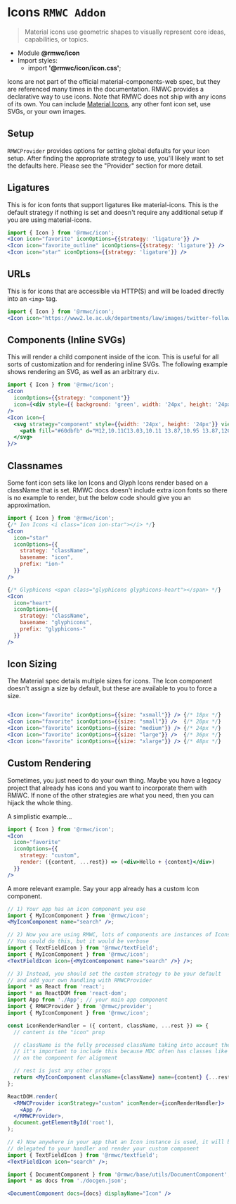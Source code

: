 # Icons `RMWC Addon`

> Material icons use geometric shapes to visually represent core ideas, capabilities, or topics.

- Module **@rmwc/icon**
- Import styles:
  - import **'@rmwc/icon/icon.css'**;


Icons are not part of the official material-components-web spec, but they are referenced many times in the documentation. RMWC provides a declarative way to use icons. Note that RMWC does not ship with any icons of its own. You can include [Material Icons](https://material.io/icons/), any other font icon set, use SVGs, or your own images.

## Setup

`RMWCProvider` provides options for setting global defaults for your icon setup. After finding the appropriate strategy to use, you'll likely want to set the defaults here. Please see the "Provider" section for more detail.

## Ligatures

This is for icon fonts that support ligatures like material-icons. This is the default strategy if nothing is set and doesn't require any additional setup if you are using material-icons.

```jsx render
import { Icon } from '@rmwc/icon';
<Icon icon="favorite" iconOptions={{strategy: 'ligature'}} />
<Icon icon="favorite_outline" iconOptions={{strategy: 'ligature'}} />
<Icon icon="star" iconOptions={{strategy: 'ligature'}} />
```

## URLs

This is for icons that are accessible via HTTP(S) and will be loaded directly into an `<img>` tag.

```jsx render
import { Icon } from '@rmwc/icon';
<Icon icon="https://www2.le.ac.uk/departments/law/images/twitter-follow-us-icon" iconOptions={{strategy: "url"}} />
```

## Components (Inline SVGs)

This will render a child component inside of the icon. This is useful for all sorts of customization and for rendering inline SVGs. The following example shows rendering an SVG, as well as an arbitrary `div`.

```jsx render
import { Icon } from '@rmwc/icon';
<Icon
  iconOptions={{strategy: "component"}}
  icon={<div style={{ background: 'green', width: '24px', height: '24px', borderRadius: '100px' }} />}
/>
<Icon icon={
  <svg strategy="component" style={{width: '24px', height: '24px'}} viewBox="0 0 24 24">
    <path fill="#60dbfb" d="M12,10.11C13.03,10.11 13.87,10.95 13.87,12C13.87,13 13.03,13.85 12,13.85C10.97,13.85 10.13,13 10.13,12C10.13,10.95 10.97,10.11 12,10.11M7.37,20C8,20.38 9.38,19.8 10.97,18.3C10.45,17.71 9.94,17.07 9.46,16.4C8.64,16.32 7.83,16.2 7.06,16.04C6.55,18.18 6.74,19.65 7.37,20M8.08,14.26L7.79,13.75C7.68,14.04 7.57,14.33 7.5,14.61C7.77,14.67 8.07,14.72 8.38,14.77C8.28,14.6 8.18,14.43 8.08,14.26M14.62,13.5L15.43,12L14.62,10.5C14.32,9.97 14,9.5 13.71,9.03C13.17,9 12.6,9 12,9C11.4,9 10.83,9 10.29,9.03C10,9.5 9.68,9.97 9.38,10.5L8.57,12L9.38,13.5C9.68,14.03 10,14.5 10.29,14.97C10.83,15 11.4,15 12,15C12.6,15 13.17,15 13.71,14.97C14,14.5 14.32,14.03 14.62,13.5M12,6.78C11.81,7 11.61,7.23 11.41,7.5C11.61,7.5 11.8,7.5 12,7.5C12.2,7.5 12.39,7.5 12.59,7.5C12.39,7.23 12.19,7 12,6.78M12,17.22C12.19,17 12.39,16.77 12.59,16.5C12.39,16.5 12.2,16.5 12,16.5C11.8,16.5 11.61,16.5 11.41,16.5C11.61,16.77 11.81,17 12,17.22M16.62,4C16,3.62 14.62,4.2 13.03,5.7C13.55,6.29 14.06,6.93 14.54,7.6C15.36,7.68 16.17,7.8 16.94,7.96C17.45,5.82 17.26,4.35 16.62,4M15.92,9.74L16.21,10.25C16.32,9.96 16.43,9.67 16.5,9.39C16.23,9.33 15.93,9.28 15.62,9.23C15.72,9.4 15.82,9.57 15.92,9.74M17.37,2.69C18.84,3.53 19,5.74 18.38,8.32C20.92,9.07 22.75,10.31 22.75,12C22.75,13.69 20.92,14.93 18.38,15.68C19,18.26 18.84,20.47 17.37,21.31C15.91,22.15 13.92,21.19 12,19.36C10.08,21.19 8.09,22.15 6.62,21.31C5.16,20.47 5,18.26 5.62,15.68C3.08,14.93 1.25,13.69 1.25,12C1.25,10.31 3.08,9.07 5.62,8.32C5,5.74 5.16,3.53 6.62,2.69C8.09,1.85 10.08,2.81 12,4.64C13.92,2.81 15.91,1.85 17.37,2.69M17.08,12C17.42,12.75 17.72,13.5 17.97,14.26C20.07,13.63 21.25,12.73 21.25,12C21.25,11.27 20.07,10.37 17.97,9.74C17.72,10.5 17.42,11.25 17.08,12M6.92,12C6.58,11.25 6.28,10.5 6.03,9.74C3.93,10.37 2.75,11.27 2.75,12C2.75,12.73 3.93,13.63 6.03,14.26C6.28,13.5 6.58,12.75 6.92,12M15.92,14.26C15.82,14.43 15.72,14.6 15.62,14.77C15.93,14.72 16.23,14.67 16.5,14.61C16.43,14.33 16.32,14.04 16.21,13.75L15.92,14.26M13.03,18.3C14.62,19.8 16,20.38 16.62,20C17.26,19.65 17.45,18.18 16.94,16.04C16.17,16.2 15.36,16.32 14.54,16.4C14.06,17.07 13.55,17.71 13.03,18.3M8.08,9.74C8.18,9.57 8.28,9.4 8.38,9.23C8.07,9.28 7.77,9.33 7.5,9.39C7.57,9.67 7.68,9.96 7.79,10.25L8.08,9.74M10.97,5.7C9.38,4.2 8,3.62 7.37,4C6.74,4.35 6.55,5.82 7.06,7.96C7.83,7.8 8.64,7.68 9.46,7.6C9.94,6.93 10.45,6.29 10.97,5.7Z" />
  </svg>
}/>
```

## Classnames

Some font icon sets like Ion Icons and Glyph Icons render based on a className that is set. RMWC docs doesn't include extra icon fonts so there is no example to render, but the below code should give you an approximation.

```jsx
import { Icon } from '@rmwc/icon';
{/* Ion Icons <i class="icon ion-star"></i> */}
<Icon
  icon="star"
  iconOptions={{
    strategy: "className",
    basename: "icon",
    prefix: "ion-"
  }}
/>

{/* Glyphicons <span class="glyphicons glyphicons-heart"></span> */}
<Icon
  icon="heart"
  iconOptions={{
    strategy: "className",
    basename: "glyphicons",
    prefix: "glyphicons-"
  }}
/>
```

## Icon Sizing

The Material spec details multiple sizes for icons. The Icon component doesn't assign a size by default, but these are available to you to force a size.

```jsx render

<Icon icon="favorite" iconOptions={{size: "xsmall"}} /> {/* 18px */}
<Icon icon="favorite" iconOptions={{size: "small"}} />  {/* 20px */}
<Icon icon="favorite" iconOptions={{size: "medium"}} /> {/* 24px */}
<Icon icon="favorite" iconOptions={{size: "large"}} />  {/* 36px */}
<Icon icon="favorite" iconOptions={{size: "xlarge"}} /> {/* 48px */}
```

## Custom Rendering

Sometimes, you just need to do your own thing. Maybe you have a legacy project that already has icons and you want to incorporate them with RMWC. If none of the other strategies are what you need, then you can hijack the whole thing.

A simplistic example...

```jsx render
import { Icon } from '@rmwc/icon';
<Icon
  icon="favorite"
  iconOptions={{
    strategy: "custom",
    render: ({content, ...rest}) => (<div>Hello + {content}</div>)
  }}
/>
```

A more relevant example. Say your app already has a custom Icon component.

```jsx
// 1) Your app has an icon component you use
import { MyIconComponent } from '@rmwc/icon';
<MyIconComponent name="search" />;

// 2) Now you are using RMWC, lots of components are instances of Icons
// You could do this, but it would be verbose
import { TextFieldIcon } from '@rmwc/textField';
import { MyIconComponent } from '@rmwc/icon';
<TextFieldIcon icon={<MyIconComponent name="search" />} />;

// 3) Instead, you should set the custom strategy to be your default
// and add your own handling with RMWCProvider
import * as React from 'react';
import * as ReactDOM from 'react-dom';
import App from './App'; // your main app component
import { RMWCProvider } from '@rmwc/provider';
import { MyIconComponent } from '@rmwc/icon';

const iconRenderHandler = ({ content, className, ...rest }) => {
  // content is the "icon" prop

  // className is the fully processed className taking into account the basename and prefix defaults
  // it's important to include this because MDC often has classes like text-field-icon directly
  // on the component for alignment

  // rest is just any other props
  return <MyIconComponent className={className} name={content} {...rest} />;
};

ReactDOM.render(
  <RMWCProvider iconStrategy="custom" iconRender={iconRenderHandler}>
    <App />
  </RMWCProvider>,
  document.getElementById('root'),
);

// 4) Now anywhere in your app that an Icon instance is used, it will be
// delegated to your handler and render your custom component
import { TextFieldIcon } from '@rmwc/textfield';
<TextFieldIcon icon="search" />;
```

```jsx renderOnly
import { DocumentComponent } from '@rmwc/base/utils/DocumentComponent';
import * as docs from './docgen.json';

<DocumentComponent docs={docs} displayName="Icon" />
```
